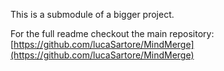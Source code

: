 This is a submodule of a bigger project.

For the full readme checkout the main repository: [https://github.com/lucaSartore/MindMerge](https://github.com/lucaSartore/MindMerge)